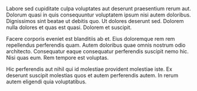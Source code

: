 Labore sed cupiditate culpa voluptates aut deserunt praesentium rerum aut. Dolorum quasi in quis consequuntur voluptatem ipsum nisi autem doloribus. Dignissimos sint beatae ut debitis quo. Ut dolores deserunt sed. Dolorem nulla dolores et quas est quasi. Dolorem et suscipit.
 Facere corporis eveniet est blanditiis ab et. Eius doloremque rem rem repellendus perferendis quam. Autem doloribus quae omnis nostrum odio architecto. Consequatur eaque consequatur perferendis suscipit nemo hic. Nisi quas eum. Rem tempore est voluptas.
 Hic perferendis aut nihil qui id molestiae provident molestiae iste. Ex deserunt suscipit molestias quos et autem perferendis autem. In rerum autem eligendi quia voluptatibus.